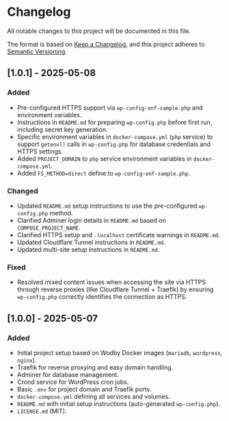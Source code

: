 # Changelog

All notable changes to this project will be documented in this file.

The format is based on [Keep a Changelog](https://keepachangelog.com/en/1.0.0/),
and this project adheres to [Semantic Versioning](https://semver.org/spec/v2.0.0.html).

## [1.0.1] - 2025-05-08

### Added
- Pre-configured HTTPS support via `wp-config-onf-sample.php` and environment variables.
- Instructions in `README.md` for preparing `wp-config.php` before first run, including secret key generation.
- Specific environment variables in `docker-compose.yml` (`php` service) to support `getenv()` calls in `wp-config.php` for database credentials and HTTPS settings.
- Added `PROJECT_DOMAIN` to `php` service environment variables in `docker-compose.yml`.
- Added `FS_METHOD=direct` define to `wp-config-onf-sample.php`.

### Changed
- Updated `README.md` setup instructions to use the pre-configured `wp-config.php` method.
- Clarified Adminer login details in `README.md` based on `COMPOSE_PROJECT_NAME`.
- Clarified HTTPS setup and `.localhost` certificate warnings in `README.md`.
- Updated Cloudflare Tunnel instructions in `README.md`.
- Updated multi-site setup instructions in `README.md`.

### Fixed
- Resolved mixed content issues when accessing the site via HTTPS through reverse proxies (like Cloudflare Tunnel + Traefik) by ensuring `wp-config.php` correctly identifies the connection as HTTPS.

## [1.0.0] - 2025-05-07

### Added
- Initial project setup based on Wodby Docker images (`mariadb`, `wordpress`, `nginx`).
- Traefik for reverse proxying and easy domain handling.
- Adminer for database management.
- Crond service for WordPress cron jobs.
- Basic `.env` for project domain and Traefik ports.
- `docker-compose.yml` defining all services and volumes.
- `README.md` with initial setup instructions (auto-generated `wp-config.php`).
- `LICENSE.md` (MIT). 